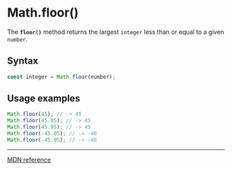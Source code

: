 # Math.floor()

The **`floor()`** method returns the largest `integer` less than or equal to a given `number`.

## Syntax

```js
const integer = Math.floor(number);
```

## Usage examples

```js
Math.floor(45); // -> 45
Math.floor(45.05); // -> 45
Math.floor(45.95); // -> 45
Math.floor(-45.05); // -> -46
Math.floor(-45.95); // -> -46
```

---

[MDN reference](https://developer.mozilla.org/en-US/docs/Web/JavaScript/Reference/Global_Objects/Math/floor)

